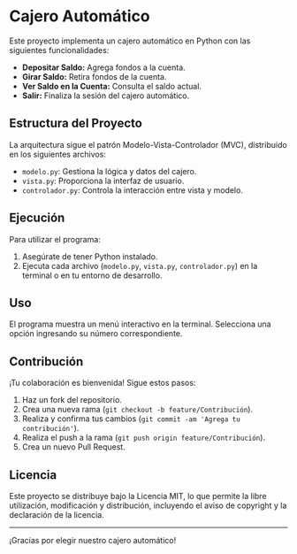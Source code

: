 # Cajero Automático

Este proyecto implementa un cajero automático en Python con las siguientes funcionalidades:

- **Depositar Saldo:** Agrega fondos a la cuenta.
- **Girar Saldo:** Retira fondos de la cuenta.
- **Ver Saldo en la Cuenta:** Consulta el saldo actual.
- **Salir:** Finaliza la sesión del cajero automático.

## Estructura del Proyecto

La arquitectura sigue el patrón Modelo-Vista-Controlador (MVC), distribuido en los siguientes archivos:

- `modelo.py`: Gestiona la lógica y datos del cajero.
- `vista.py`: Proporciona la interfaz de usuario.
- `controlador.py`: Controla la interacción entre vista y modelo.

## Ejecución

Para utilizar el programa:

1. Asegúrate de tener Python instalado.
2. Ejecuta cada archivo (`modelo.py`, `vista.py`, `controlador.py`) en la terminal o en tu entorno de desarrollo.

## Uso

El programa muestra un menú interactivo en la terminal. Selecciona una opción ingresando su número correspondiente.

## Contribución

¡Tu colaboración es bienvenida! Sigue estos pasos:

1. Haz un fork del repositorio.
2. Crea una nueva rama (`git checkout -b feature/Contribución`).
3. Realiza y confirma tus cambios (`git commit -am 'Agrega tu contribución'`).
4. Realiza el push a la rama (`git push origin feature/Contribución`).
5. Crea un nuevo Pull Request.

## Licencia

Este proyecto se distribuye bajo la Licencia MIT, lo que permite la libre utilización, modificación y distribución, incluyendo el aviso de copyright y la declaración de la licencia.

---

¡Gracias por elegir nuestro cajero automático!
